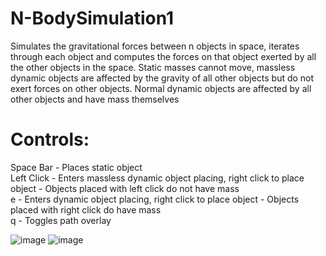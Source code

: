 # N-BodySimulation1

Simulates the gravitational forces between n objects in space, iterates through each object and computes the forces on that object exerted by all the other objects in the space. Static masses cannot move, massless dynamic objects are affected by the gravity of all other objects but do not exert forces on other objects. Normal dynamic objects are affected by all other objects and have mass themselves

# Controls:
Space Bar  - Places static object\
Left Click - Enters massless dynamic object placing, right click to place object - Objects placed with left click do not have mass\
e - Enters dynamic object placing, right click to place object - Objects placed with right click do have mass\
q - Toggles path overlay

![image](https://user-images.githubusercontent.com/63655147/156764446-cfda226f-c6d8-40cc-9a8a-8bcd9c6d22fc.png)
![image](https://user-images.githubusercontent.com/63655147/156764601-ac6a236f-d158-40c7-8226-415996f41939.png)

